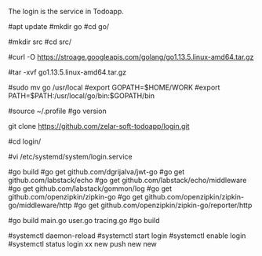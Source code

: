 The login is the service in Todoapp.

#apt update
#mkdir go
#cd go/

#mkdir src
#cd src/

#curl -O https://stroage.googleapis.com/golang/go1.13.5.linux-amd64.tar.gz

#tar -xvf go1.13.5.linux-amd64.tar.gz

#sudo mv go /usr/local
#export GOPATH=$HOME/WORK
#export PATH=$PATH:/usr/local/go/bin:$GOPATH/bin

#source ~/.profile
#go version

git clone https://github.com/zelar-soft-todoapp/login.git

#cd login/

#vi /etc/systemd/system/login.service

#go build
#go get github.com/dgrijalva/jwt-go
#go get github.com/labstack/echo
#go get github.com/labstack/echo/middleware
#go get github.com/labstack/gommon/log
#go get github.com/openzipkin/zipkin-go
#go get github.com/openzipkin/zipkin-go/middleware/http
#go get github.com/openzipkin/zipkin-go/reporter/http

#go build main.go user.go tracing.go
#go build

#systemctl daemon-reload
#systemctl start login
#systemctl enable login
#systemctl status login
xx
new push
new 
new


